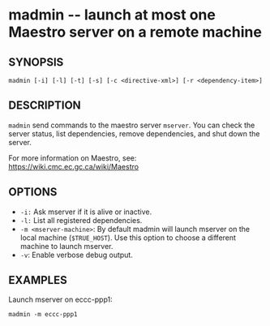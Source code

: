 madmin -- launch at most one Maestro server on a remote machine
=============================================

## SYNOPSIS

`madmin [-i] [-l] [-t] [-s] [-c <directive-xml>] [-r <dependency-item>]`

## DESCRIPTION

`madmin` send commands to the maestro server `mserver`. You can check the server status, list dependencies, remove dependencies, and shut down the server.

For more information on Maestro, see: https://wiki.cmc.ec.gc.ca/wiki/Maestro

## OPTIONS

* `-i:` Ask mserver if it is alive or inactive.
* `-l:` List all registered dependencies.
* `-m <mserver-machine>`: By default madmin will launch mserver on the local machine (`$TRUE_HOST`). Use this option to choose a different machine to launch mserver.
* `-v`: Enable verbose debug output.

## EXAMPLES

Launch mserver on eccc-ppp1:

```
madmin -m eccc-ppp1
```
